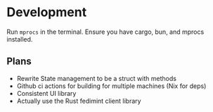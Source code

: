 # Development

Run `mprocs` in the terminal. Ensure you have cargo, bun, and mprocs installed.

## Plans

- Rewrite State management to be a struct with methods
- Github ci actions for building for multiple machines (Nix for deps)
- Consistent UI library
- Actually use the Rust fedimint client library
